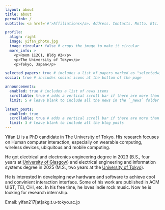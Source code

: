```yaml
---
layout: about
title: about
permalink: /
subtitle: <a href='#'>Affiliations</a>. Address. Contacts. Motto. Etc.

profile:
  align: right
  image: yifan_photo.jpg
  image_circular: false # crops the image to make it circular
  more_info: >
    <p>Room 112C1, Bldg #2</p>
    <p>The University of Tokyo</p>
    <p>Tokyo, Japan</p>

selected_papers: true # includes a list of papers marked as "selected={true}"
social: true # includes social icons at the bottom of the page

announcements:
  enabled: true # includes a list of news items
  scrollable: true # adds a vertical scroll bar if there are more than 3 news items
  limit: 5 # leave blank to include all the news in the `_news` folder

latest_posts:
  enabled: true
  scrollable: true # adds a vertical scroll bar if there are more than 3 new posts items
  limit: 3 # leave blank to include all the blog posts
---
```


Yifan Li is a PhD candidate in The University of Tokyo. His research focuses on Human computer interaction, especially on wearable computing, wireless devices, ubiquitous and mobile computing. 

He got electrical and electronics engineering degree in 2023 (B.S., four years at [University of Glasgow](https://www.gla.ac.uk/)) and electrical engineering and information systems degree in 2025 (M.S., two years at the [University of Tokyo](https://www.u-tokyo.ac.jp/en/)).

He is interested in developing new hardware and software to achieve cool and convinient interaction interface. Some of his work are published in ACM UIST, TEI, CHI, etc. In his free time, he loves indie rock music. Now he is looking for research internship.

Email: yifan217[at]akg.t.u-tokyo.ac.jp
